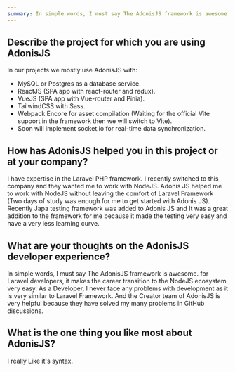 ```yaml
---
summary: In simple words, I must say The AdonisJS framework is awesome. For Laravel developers, it makes the career transition to the NodeJS ecosystem very easy
---
```


## Describe the project for which you are using AdonisJS

In our projects we mostly use AdonisJS with:

- MySQL or Postgres as a database service.
- ReactJS (SPA app with react-router and redux).
- VueJS (SPA app with Vue-router and Pinia).
- TailwindCSS with Sass.
- Webpack Encore for asset compilation (Waiting for the official Vite support in the framework then we will switch to Vite).
- Soon will implement socket.io for real-time data synchronization. 

## How has AdonisJS helped you in this project or at your company?

I have expertise in the Laravel PHP framework. I recently switched to this company and they wanted me to work with NodeJS. Adonis JS helped me to work with NodeJS without leaving the comfort of Laravel Framework (Two days of study was enough for me to get started with Adonis JS). Recently Japa testing framework was added to Adonis JS and It was a great addition to the framework for me because it made the testing very easy and have a very less learning curve.

## What are your thoughts on the AdonisJS developer experience?

In simple words, I must say The AdonisJS framework is awesome. for Laravel developers, it makes the career transition to the NodeJS ecosystem very easy. As a Developer, I never face any problems with development as it is very similar to Laravel Framework. And the Creator team of AdonisJS is very helpful because they have solved my many problems in GitHub discussions.

## What is the one thing you like most about AdonisJS?

I really Like it's syntax. 
